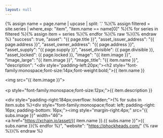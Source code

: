 ```yaml
---
layout: null
---
```

{% assign name = page.name | upcase | split: '.' %}{% assign filtered = site.series | where_exp: "item", "item.name == name[0]" %}{% for series in filtered %}{% assign item = series %}{% endfor %}{% raw %}{{% endraw %}
"success": true,
"asset": "{{ page.title }}",
"asset_issuer_address": "{{ page.address }}",
"asset_owner_address": "{{ page.address }}",
"asset_supply": "{{ page.supply }}",
"asset_divisible": {{ page.divisible }},
"asset_locked": {{ page.locked }},
"image": "{{ item.image }}",
"image_large": "{{ item.image }}",
"image_title": "{{ item.name }}",
"description": "<div style=\"padding-left:20px;\"><h2 style=\"font-family:monospace;font-size:14px;font-weight:bold;\">{{ item.name }}</h2><div><img src=\"{{ item.image }}\"></div><br><p style=\"font-family:monospace;font-size:12px;\">{{ item.description }}</p><div style=\"padding-right:184px;overflow: hidden;\">{% for subs in item.subs %}<div style=\"font-family:monospace;float: left; padding-right: 16px; padding-bottom: 16px;\"><img style=\"margin-right:4px;\" src=\"{{ subs.image }}\" width=\"46\"><br><a href=\"https://xchain.io/asset/{{ item.name }}.{{ subs.name }}\">{{ subs.name }}</a></div>{% endfor %}</div></div>",
"website": "https://phockheads.com/"
{% raw %}}{% endraw %}